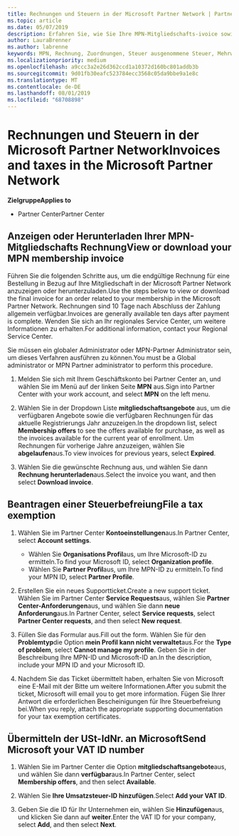 ```yaml
---
title: Rechnungen und Steuern in der Microsoft Partner Network | Partner Center
ms.topic: article
ms.date: 05/07/2019
description: Erfahren Sie, wie Sie Ihre MPN-Mitgliedschafts-ivoice sowie eine Datei für die Steuerbefreiung anzeigen, herunterladen und Drucken und wie Sie Ihre Umsatzsteuer-ID an Microsoft senden können.
author: LauraBrenner
ms.author: labrenne
keywords: MPN, Rechnung, Zuordnungen, Steuer ausgenommene Steuer, Mehrwertsteuer, Umsatzsteuer-ID
ms.localizationpriority: medium
ms.openlocfilehash: a9ccc3a2e26d362ccd1a10372d160bc801addb3b
ms.sourcegitcommit: 9d01fb30eafc523784ecc3568c05da9bbe9a1e8c
ms.translationtype: MT
ms.contentlocale: de-DE
ms.lasthandoff: 08/01/2019
ms.locfileid: "68708898"
---
```

# <a name="invoices-and-taxes-in-the-microsoft-partner-network"></a><span data-ttu-id="c6dcf-104">Rechnungen und Steuern in der Microsoft Partner Network</span><span class="sxs-lookup"><span data-stu-id="c6dcf-104">Invoices and taxes in the Microsoft Partner Network</span></span>

<span data-ttu-id="c6dcf-105">**Zielgruppe**</span><span class="sxs-lookup"><span data-stu-id="c6dcf-105">**Applies to**</span></span>

-  <span data-ttu-id="c6dcf-106">Partner Center</span><span class="sxs-lookup"><span data-stu-id="c6dcf-106">Partner Center</span></span>

## <a name="view-or-download-your-mpn-membership-invoice"></a><span data-ttu-id="c6dcf-107">Anzeigen oder Herunterladen Ihrer MPN-Mitgliedschafts Rechnung</span><span class="sxs-lookup"><span data-stu-id="c6dcf-107">View or download your MPN membership invoice</span></span>

<span data-ttu-id="c6dcf-108">Führen Sie die folgenden Schritte aus, um die endgültige Rechnung für eine Bestellung in Bezug auf Ihre Mitgliedschaft in der Microsoft Partner Network anzuzeigen oder herunterzuladen.</span><span class="sxs-lookup"><span data-stu-id="c6dcf-108">Use the steps below to view or download the final invoice for an order related to your membership in the Microsoft Partner Network.</span></span> <span data-ttu-id="c6dcf-109">Rechnungen sind 10 Tage nach Abschluss der Zahlung allgemein verfügbar.</span><span class="sxs-lookup"><span data-stu-id="c6dcf-109">Invoices are generally available ten days after payment is complete.</span></span> <span data-ttu-id="c6dcf-110">Wenden Sie sich an Ihr regionales Service Center, um weitere Informationen zu erhalten.</span><span class="sxs-lookup"><span data-stu-id="c6dcf-110">For additional information, contact your Regional Service Center.</span></span>  

<span data-ttu-id="c6dcf-111">Sie müssen ein globaler Administrator oder MPN-Partner Administrator sein, um dieses Verfahren ausführen zu können.</span><span class="sxs-lookup"><span data-stu-id="c6dcf-111">You must be a Global administrator or MPN Partner administrator to perform this procedure.</span></span> 

1.  <span data-ttu-id="c6dcf-112">Melden Sie sich mit Ihrem Geschäftskonto bei Partner Center an, und wählen Sie im Menü auf der linken Seite **MPN** aus.</span><span class="sxs-lookup"><span data-stu-id="c6dcf-112">Sign into Partner Center with your work account, and select **MPN** on the left menu.</span></span>

4.  <span data-ttu-id="c6dcf-113">Wählen Sie in der Dropdown Liste **mitgliedschaftsangebote** aus, um die verfügbaren Angebote sowie die verfügbaren Rechnungen für das aktuelle Registrierungs Jahr anzuzeigen.</span><span class="sxs-lookup"><span data-stu-id="c6dcf-113">In the dropdown list, select **Membership offers** to see the offers available for purchase, as well as the invoices available for the current year of enrollment.</span></span> <span data-ttu-id="c6dcf-114">Um Rechnungen für vorherige Jahre anzuzeigen, wählen Sie **abgelaufen**aus.</span><span class="sxs-lookup"><span data-stu-id="c6dcf-114">To view invoices for previous years, select **Expired**.</span></span>

6.  <span data-ttu-id="c6dcf-115">Wählen Sie die gewünschte Rechnung aus, und wählen Sie dann **Rechnung herunterladen**aus.</span><span class="sxs-lookup"><span data-stu-id="c6dcf-115">Select the invoice you want, and then select **Download invoice**.</span></span> 

## <a name="file-a-tax-exemption"></a><span data-ttu-id="c6dcf-116">Beantragen einer Steuerbefreiung</span><span class="sxs-lookup"><span data-stu-id="c6dcf-116">File a tax exemption</span></span>

1.  <span data-ttu-id="c6dcf-117">Wählen Sie im Partner Center **Kontoeinstellungen**aus.</span><span class="sxs-lookup"><span data-stu-id="c6dcf-117">In Partner Center, select **Account settings**.</span></span>
    -   <span data-ttu-id="c6dcf-118">Wählen Sie **Organisations Profil**aus, um Ihre Microsoft-ID zu ermitteln.</span><span class="sxs-lookup"><span data-stu-id="c6dcf-118">To find your Microsoft ID, select **Organization profile**.</span></span>
    -   <span data-ttu-id="c6dcf-119">Wählen Sie **Partner Profil**aus, um Ihre MPN-ID zu ermitteln.</span><span class="sxs-lookup"><span data-stu-id="c6dcf-119">To find your MPN ID, select **Partner Profile**.</span></span>

2.  <span data-ttu-id="c6dcf-120">Erstellen Sie ein neues Supportticket.</span><span class="sxs-lookup"><span data-stu-id="c6dcf-120">Create a new support ticket.</span></span> <span data-ttu-id="c6dcf-121">Wählen Sie im Partner Center **Service Requests**aus, wählen Sie **Partner Center-Anforderungen**aus, und wählen Sie dann **neue Anforderung**aus.</span><span class="sxs-lookup"><span data-stu-id="c6dcf-121">In Partner Center, select **Service requests**, select **Partner Center requests**, and then select **New request**.</span></span>

3.  <span data-ttu-id="c6dcf-122">Füllen Sie das Formular aus.</span><span class="sxs-lookup"><span data-stu-id="c6dcf-122">Fill out the form.</span></span> <span data-ttu-id="c6dcf-123">Wählen Sie für den **Problemtyp**die Option **mein Profil kann nicht verwaltet**aus.</span><span class="sxs-lookup"><span data-stu-id="c6dcf-123">For the **Type of problem**, select **Cannot manage my profile**.</span></span> <span data-ttu-id="c6dcf-124">Geben Sie in der Beschreibung Ihre MPN-ID und Microsoft-ID an.</span><span class="sxs-lookup"><span data-stu-id="c6dcf-124">In the description, include your MPN ID and your Microsoft ID.</span></span>

4.  <span data-ttu-id="c6dcf-125">Nachdem Sie das Ticket übermittelt haben, erhalten Sie von Microsoft eine E-Mail mit der Bitte um weitere Informationen.</span><span class="sxs-lookup"><span data-stu-id="c6dcf-125">After you submit the ticket, Microsoft will email you to get more information.</span></span> <span data-ttu-id="c6dcf-126">Fügen Sie Ihrer Antwort die erforderlichen Bescheinigungen für Ihre Steuerbefreiung bei.</span><span class="sxs-lookup"><span data-stu-id="c6dcf-126">When you reply, attach the appropriate supporting documentation for your tax exemption certificates.</span></span>

## <a name="send-microsoft-your-vat-id-number"></a><span data-ttu-id="c6dcf-127">Übermitteln der USt-IdNr. an Microsoft</span><span class="sxs-lookup"><span data-stu-id="c6dcf-127">Send Microsoft your VAT ID number</span></span>
1.  <span data-ttu-id="c6dcf-128">Wählen Sie im Partner Center die Option **mitgliedschaftsangebote**aus, und wählen Sie dann **verfügbar**aus.</span><span class="sxs-lookup"><span data-stu-id="c6dcf-128">In Partner Center, select **Membership offers**, and then select **Available**.</span></span> 

2.  <span data-ttu-id="c6dcf-129">Wählen Sie **Ihre Umsatzsteuer-ID hinzufügen**.</span><span class="sxs-lookup"><span data-stu-id="c6dcf-129">Select **Add your VAT ID**.</span></span> 

3.  <span data-ttu-id="c6dcf-130">Geben Sie die ID für Ihr Unternehmen ein, wählen Sie **Hinzufügen**aus, und klicken Sie dann auf **weiter**.</span><span class="sxs-lookup"><span data-stu-id="c6dcf-130">Enter the VAT ID for your company, select **Add**, and then select **Next**.</span></span> 

